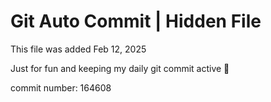 # Git Auto Commit | Hidden File

This file was added Feb 12, 2025

Just for fun and keeping my daily git commit active 🤪

commit number: 164608

